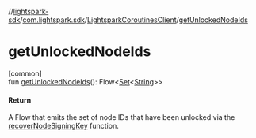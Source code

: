 //[lightspark-sdk](../../../index.md)/[com.lightspark.sdk](../index.md)/[LightsparkCoroutinesClient](index.md)/[getUnlockedNodeIds](get-unlocked-node-ids.md)

# getUnlockedNodeIds

[common]\
fun [getUnlockedNodeIds](get-unlocked-node-ids.md)(): Flow&lt;[Set](https://kotlinlang.org/api/latest/jvm/stdlib/kotlin.collections/-set/index.html)&lt;[String](https://kotlinlang.org/api/latest/jvm/stdlib/kotlin/-string/index.html)&gt;&gt;

#### Return

A Flow that emits the set of node IDs that have been unlocked via the [recoverNodeSigningKey](recover-node-signing-key.md) function.
